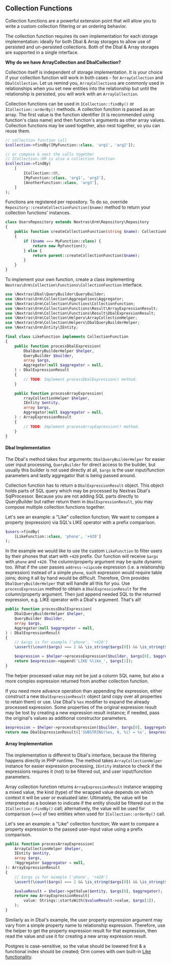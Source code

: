 ## Collection Functions

Collection functions are a powerful extension point that will allow you to write a custom collection filtering or an ordering behavior.

The collection function requires its own implementation for each storage implementation: ideally for both Dbal & Array storages to allow use of persisted and un-persisted collections. Both of the Dbal & Array storages are supported in a single interface.

<div class="note">

**Why do we have ArrayCollection and DbalCollection?**

Collection itself is independent of storage implementation. It is your choice if your collection function will work in both cases - for `ArrayCollection` and `DbalCollection`. Let us remind you, `ArrayCollection`s are commonly used in relationships when you set new entities into the relationship but until the relationship is persisted, you will work with an `ArrayCollection`.
</div>

Collection functions can be used in `ICollection::findBy()` or `ICollection::orderBy()` methods. A collection function is passed as an array. The first value is the function identifier (it is recommended using function's class name) and then function's arguments as other array values. Collection functions may be used together, also nest together, so you can reuse them.

```php
// collection function call
$collection->findBy([MyFunction::class, 'arg1', 'arg2']);

// or compose & nest the calls together
// ICollection::OR is also a collection function
$collection->findBy(
	[
		ICollection::OR,
		[MyFunction::class, 'arg1', 'arg2'],
		[AnotherFunction::class, 'arg3'],
	]
);
```

Functions are registered per repository. To do so, override `Repository::createCollectionFunction($name)` method to return your collection functions' instances.

```php
class UsersRepository extends Nextras\Orm\Repository\Repository
{
	public function createCollectionFunction(string $name): CollectionFunction
	{
		if ($name === MyFunction::class) {
			return new MyFunction();
		} else {
			return parent::createCollectionFunction($name);
		}
	}
}
```

To implement your own function, create a class implementing `Nextras\Orm\Collection\Functions\CollectionFunction` interface.

```php
use \Nextras\Dbal\QueryBuilder\QueryBuilder;
use \Nextras\Orm\Collection\Aggregations\Aggregator;
use \Nextras\Orm\Collection\Functions\CollectionFunction;
use \Nextras\Orm\Collection\Functions\Result\ArrayExpressionResult;
use \Nextras\Orm\Collection\Functions\Result\DbalExpressionResult;
use \Nextras\Orm\Collection\Helpers\ArrayCollectionHelper;
use \Nextras\Orm\Collection\Helpers\DbalQueryBuilderHelper;
use \Nextras\Orm\Entity\IEntity;

final class LikeFunction implements CollectionFunction
{
    public function processDbalExpression(
        DbalQueryBuilderHelper $helper,
        QueryBuilder $builder,
        array $args,
        Aggregator|null $aggregator = null,
    ) : DbalExpressionResult
    {
        // TODO: Implement processDbalExpression() method.
    }

    public function processArrayExpression(
        rrayCollectionHelper $helper,
        IEntity $entity,
        array $args,
        Aggregator|null $aggregator = null,
    ) : ArrayExpressionResult
    {
        // TODO: Implement processArrayExpression() method.
    }
}
```

#### Dbal Implementation

The Dbal's method takes four arguments: `DbalQueryBuilderHelper` for easier user input processing, `QueryBuilder` for direct access to the builder, but usually this builder is not used directly at all, `$args` is  the user input/function parameters and lastly aggregator that is being passed around.

Collection function has to return a `DbalExpressionResult` object. This object holds parts of SQL query which may be processed by Nextras Dbal's SqlProcessor. Because you are not adding SQL parts directly to QueryBuilder but rather return them in `DbalExpressionResult`, you may compose multiple collection functions together.

Let's see an example: a "Like" collection function; We want to compare a property (expression) via SQL's LIKE operator with a prefix comparison.

```php
$users->findBy(
	[LikeFunction::class, 'phone', '+420']
);
```

In the example we would like to use the custom `LikeFunction` to filter users by their phones that start with `+420` prefix. Our function will receive `$args` with `phone` and `+420`. The column/property argument may be quite dynamic too. What if the user passes `address->zipcode` expression (i.e. a relationship expression) instead of a simple `phone`, such expression would require table joins; doing it all by hand would be difficult. Therefore, Orm provides `DbalQueryBuilderHelper` that will handle all this for you. Use `processExpression` method to obtain a `DbalExpressionResult` for the column/property argument. Then just append needed SQL to the returned expression, e.g. LIKE operator with a Dbal's argument. That's all!

```php
public function processDbalExpression(
    DbalQueryBuilderHelper $helper,
    QueryBuilder $builder,
    array $args,
    Aggregator|null $aggregator = null,
) : DbalExpressionResult
{
    // $args is for example ['phone', '+420']
    \assert(\count($args) === 2 && \is_string($args[0]) && \is_string($args[1]));

    $expression = $helper->processExpression($builder, $args[0], $aggregator);
    return $expression->append('LIKE %like_', $args[1]);
}
```

The helper processed value may not be just a column SQL name, but also a more complex expression returned from another collection function.

If you need more advance operation than appending the expression, either construct a new `DbalExpressionResult` object (and copy over all properties to retain them) or use. Use Dbal's `%ex` modifier to expand the already processed expression. Some properties of the original expression result may be lost by creating a new expression result instance; if needed, pass the original's values as additional constructor parameters.

```php
$expression = $helper->processExpression($builder, $args[0], $aggregator);
return new DbalExpressionResult(['SUBSTRING(%ex, 0, %i) = %s', $expression->args, \strlen($args[1]), $args[1]]);
```

#### Array Implementation

The implementation is different to Dbal's interface, because the filtering happens directly in PHP runtime. The method takes `ArrayCollectionHelper` instance for easier expression processing, `IEntity` instance to check if the expressions requires it (not) to be filtered out, and user input/function parameters.

Array collection function returns `ArrayExpressionResult` instance wrapping a mixed value, the kind (type) of the wrapped value depends on which context it will be user or evaluated later. Ultimately, the value will be interpreted as a boolean to indicate if the entity should be filtered out in the `ICollection::findBy()` call; alternatively, the value will be used for comparison (`<=>`) of two entities when used for `ICollection::orderBy()` call.

Let's see an example: a "Like" collection function; We want to compare a property expression to the passed user-input value using a prefix comparison.

```php
public function processArrayExpression(
    ArrayCollectionHelper $helper,
    IEntity $entity,
    array $args,
    ?Aggregator $aggregator = null,
): ArrayExpressionResult
{
    // $args is for example ['phone', '+420']
    \assert(\count($args) === 2 && \is_string($args[0]) && \is_string($args[1]));

    $valueResult = $helper->getValue($entity, $args[0], $aggregator);
    return new ArrayExpressionResult(
        value: Strings::startsWith($valueResult->value, $args[1]),
    );
}
```

Similarly as in Dbal's example, the user property expression argument may vary from a simple property name to relationship expression. Therefore, use the helper to get the property expression result for that expression, then read the value and use it for creating a new array expression result.

<div class="note">

Postgres is case-sensitive, so the value should be lowered first & a functional index should be created; Orm comes with own built-in [Like functionality](collection-filtering#toc-like-filtering).
</div>
